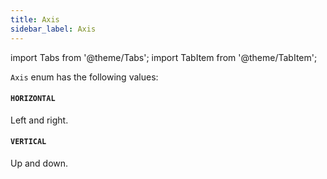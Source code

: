 ```yaml
---
title: Axis
sidebar_label: Axis
---
```

import Tabs from '@theme/Tabs';
import TabItem from '@theme/TabItem';

`Axis` enum has the following values:

#### `HORIZONTAL`

Left and right.

#### `VERTICAL`

Up and down.
